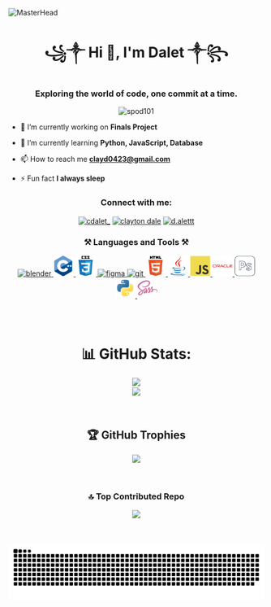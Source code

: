 ![MasterHead](https://64.media.tumblr.com/c7e1bde07c480cf76996845359dd41c9/971911ed22c691d0-48/s1280x1920/a927ad852eab90bbdfed57e286a9214b171fd769.png)
<h1 align="center">꧁༒ Hi 👋, I'm Dalet ༒꧂</h1>
<h3 align="center">Exploring the world of code, one commit at a time.</h3>

<p align="center"> <img src="https://komarev.com/ghpvc/?username=spod101&label=Profile%20views&color=0e75b6&style=flat" alt="spod101" /> </p>

- 🔭 I’m currently working on **Finals Project**

- 🌱 I’m currently learning **Python, JavaScript, Database**

- 📫 How to reach me **clayd0423@gmail.com**

- ⚡ Fun fact **I always sleep**


<h3 align="center">Connect with me:</h3>
<p align="center">
<a href="https://twitter.com/cdalet_" target="blank"><img align="center" src="https://raw.githubusercontent.com/rahuldkjain/github-profile-readme-generator/master/src/images/icons/Social/twitter.svg" alt="cdalet_" height="30" width="40" /></a>
<a href="https://fb.com/Clayton Dale" target="blank"><img align="center" src="https://raw.githubusercontent.com/rahuldkjain/github-profile-readme-generator/master/src/images/icons/Social/facebook.svg" alt="clayton dale" height="30" width="40" /></a>
<a href="https://instagram.com/d.alettt" target="blank"><img align="center" src="https://raw.githubusercontent.com/rahuldkjain/github-profile-readme-generator/master/src/images/icons/Social/instagram.svg" alt="d.alettt" height="30" width="40" /></a>
</p>

<h3 align="center">⚒️  Languages and Tools  ⚒️</h3>
<p align="center"> <a href="https://www.blender.org/" target="_blank" rel="noreferrer"> <img src="https://download.blender.org/branding/community/blender_community_badge_white.svg" alt="blender" width="40" height="40"/> </a> <a href="https://www.w3schools.com/cpp/" target="_blank" rel="noreferrer"> <img src="https://raw.githubusercontent.com/devicons/devicon/master/icons/cplusplus/cplusplus-original.svg" alt="cplusplus" width="40" height="40"/> </a> <a href="https://www.w3schools.com/css/" target="_blank" rel="noreferrer"> <img src="https://raw.githubusercontent.com/devicons/devicon/master/icons/css3/css3-original-wordmark.svg" alt="css3" width="40" height="40"/> </a> <a href="https://www.figma.com/" target="_blank" rel="noreferrer"> <img src="https://www.vectorlogo.zone/logos/figma/figma-icon.svg" alt="figma" width="40" height="40"/> </a> <a href="https://git-scm.com/" target="_blank" rel="noreferrer"> <img src="https://www.vectorlogo.zone/logos/git-scm/git-scm-icon.svg" alt="git" width="40" height="40"/> </a> <a href="https://www.w3.org/html/" target="_blank" rel="noreferrer"> <img src="https://raw.githubusercontent.com/devicons/devicon/master/icons/html5/html5-original-wordmark.svg" alt="html5" width="40" height="40"/> </a> <a href="https://www.java.com" target="_blank" rel="noreferrer"> <img src="https://raw.githubusercontent.com/devicons/devicon/master/icons/java/java-original.svg" alt="java" width="40" height="40"/> </a> <a href="https://developer.mozilla.org/en-US/docs/Web/JavaScript" target="_blank" rel="noreferrer"> <img src="https://raw.githubusercontent.com/devicons/devicon/master/icons/javascript/javascript-original.svg" alt="javascript" width="40" height="40"/> </a> <a href="https://www.oracle.com/" target="_blank" rel="noreferrer"> <img src="https://raw.githubusercontent.com/devicons/devicon/master/icons/oracle/oracle-original.svg" alt="oracle" width="40" height="40"/> </a> <a href="https://www.photoshop.com/en" target="_blank" rel="noreferrer"> <img src="https://raw.githubusercontent.com/devicons/devicon/master/icons/photoshop/photoshop-line.svg" alt="photoshop" width="40" height="40"/> </a> <a href="https://www.python.org" target="_blank" rel="noreferrer"> <img src="https://raw.githubusercontent.com/devicons/devicon/master/icons/python/python-original.svg" alt="python" width="40" height="40"/> </a> <a href="https://sass-lang.com" target="_blank" rel="noreferrer"> <img src="https://raw.githubusercontent.com/devicons/devicon/master/icons/sass/sass-original.svg" alt="sass" width="40" height="40"/> </a> </p>

<br>

<div align="center">

<br>

# 📊 GitHub Stats:
![](https://github-readme-stats.vercel.app/api?username=Spod101&theme=dark&hide_border=false&include_all_commits=true&count_private=true)</br>
![](https://github-readme-streak-stats.herokuapp.com/?user=Spod101&theme=dark&hide_border=false)

<br>

## 🏆 GitHub Trophies
![](https://github-profile-trophy.vercel.app/?username=Spod101&theme=flat&no-frame=false&no-bg=true&margin-w=4)

<br>

### 🔝 Top Contributed Repo
![](https://github-contributor-stats.vercel.app/api?username=Spod101&limit=5&theme=dark&combine_all_yearly_contributions=true)

</div>



<br>
<div align="center">
  <br>
  <img alt="snake eating my contributions" src="https://raw.githubusercontent.com/salesp07/salesp07/output/github-contribution-grid-snake.svg" />
  
  <br/><br/><br/>
</div>